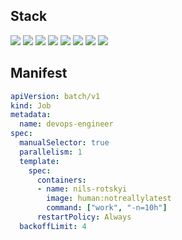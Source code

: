 
## Stack
![](https://img.shields.io/badge/Linux-informational?style=for-the-badge&logo=linux&logoColor=white&color=E95420)
![](https://img.shields.io/badge/Python-informational?style=for-the-badge&logo=python&logoColor=white&color=306998)
![](https://img.shields.io/badge/Docker-informational?style=for-the-badge&logo=docker&logoColor=white&color=0db7ed)
![](https://img.shields.io/badge/Kubernetes-informational?style=for-the-badge&logo=kubernetes&logoColor=white&color=326ce5)
![](https://img.shields.io/badge/Terraform-informational?style=for-the-badge&logo=terraform&logoColor=white&color=844fba)
![](https://img.shields.io/badge/Elastic-informational?style=for-the-badge&logo=elasticsearch&logoColor=white&color=66b5ae)
![](https://img.shields.io/badge/CI/CD-informational?style=for-the-badge&logo=github&logoColor=white&color=black)
![](https://img.shields.io/badge/CI/CD-informational?style=for-the-badge&logo=gitlab&logoColor=white&color=black)

## Manifest
```yaml
apiVersion: batch/v1
kind: Job
metadata:
  name: devops-engineer
spec:
  manualSelector: true
  parallelism: 1
  template:
    spec:
      containers:
      - name: nils-rotskyi
        image: human:notreallylatest
        command: ["work", "-n=10h"]
      restartPolicy: Always
  backoffLimit: 4
```
